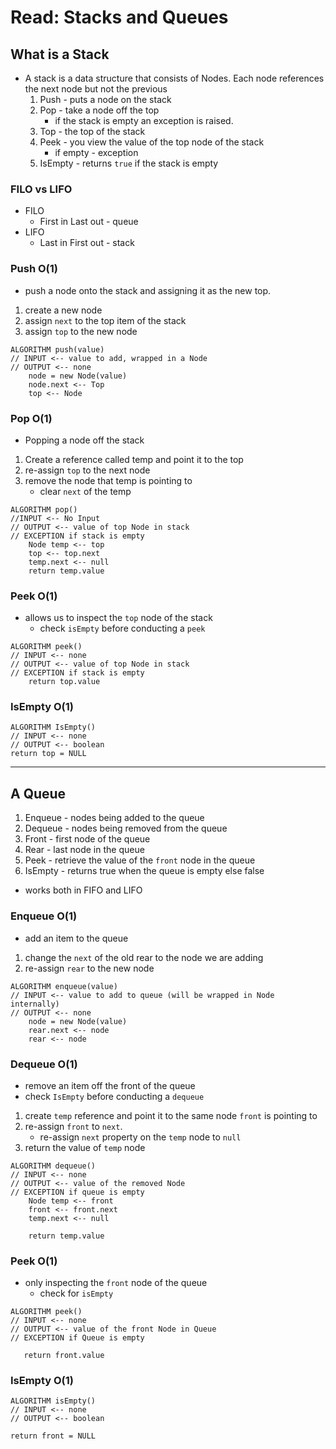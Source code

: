 # Read: Stacks and Queues

## What is a Stack
- A stack is a data structure that consists of Nodes. Each node references the next node but not the previous
    1. Push - puts a node on the stack
    1. Pop - take a node off the top
        - if the stack is empty an exception is raised.
    1. Top - the top of the stack
    1. Peek - you view the value of the top node of the stack
        - if empty - exception
    1. IsEmpty - returns `true` if the stack is empty

### FILO vs LIFO
- FILO
    - First in Last out - queue
- LIFO
    - Last in First out - stack
### Push O(1)
- push a node onto the stack and assigning it as the new top.
1. create a new node
1. assign `next` to the top item of the stack
1. assign `top` to the new node
``` pseudo 
ALGORITHM push(value)
// INPUT <-- value to add, wrapped in a Node
// OUTPUT <-- none
    node = new Node(value)
    node.next <-- Top
    top <-- Node
```
### Pop O(1)
- Popping a node off the stack
1. Create a reference called temp and point it to the top
1. re-assign `top` to the next node
1. remove the node that temp is pointing to
    - clear `next` of the temp

``` pseudo code
ALGORITHM pop()
//INPUT <-- No Input
// OUTPUT <-- value of top Node in stack
// EXCEPTION if stack is empty
    Node temp <-- top
    top <-- top.next
    temp.next <-- null
    return temp.value
```

### Peek O(1)
- allows us to inspect the `top` node of the stack
    - check `isEmpty` before conducting a `peek`
```pseudo code
ALGORITHM peek()
// INPUT <-- none
// OUTPUT <-- value of top Node in stack
// EXCEPTION if stack is empty
    return top.value
```
### IsEmpty O(1)
``` pseudo code
ALGORITHM IsEmpty()
// INPUT <-- none
// OUTPUT <-- boolean
return top = NULL
```

---

## A Queue
1. Enqueue - nodes being added to the queue
1. Dequeue - nodes being removed from the queue
1. Front - first node of the queue
1. Rear - last node in the queue
1. Peek - retrieve the value of the `front` node in the queue
1. IsEmpty - returns true when the queue is empty else false

- works both in FIFO and LIFO

### Enqueue O(1)
- add an item to the queue
1. change the `next` of the old rear to the node we are adding
1. re-assign `rear` to the new node
``` pseudo code
ALGORITHM enqueue(value)
// INPUT <-- value to add to queue (will be wrapped in Node internally)
// OUTPUT <-- none
    node = new Node(value)
    rear.next <-- node
    rear <-- node
```
### Dequeue O(1)
- remove an item off the front of the queue
- check `IsEmpty` before conducting a `dequeue`
1. create `temp` reference and point it to the same node `front` is pointing to
1. re-assign `front` to `next`.
    - re-assign `next` property on the `temp` node to `null`
1. return the value of `temp` node
``` pseudo code
ALGORITHM dequeue()
// INPUT <-- none
// OUTPUT <-- value of the removed Node
// EXCEPTION if queue is empty
    Node temp <-- front
    front <-- front.next
    temp.next <-- null
    
    return temp.value
```
### Peek O(1)
- only inspecting the `front` node of the queue
    - check for `isEmpty`
``` pseudo code
ALGORITHM peek()
// INPUT <-- none
// OUTPUT <-- value of the front Node in Queue
// EXCEPTION if Queue is empty

   return front.value
```

### IsEmpty O(1)
``` pseudo code
ALGORITHM isEmpty()
// INPUT <-- none
// OUTPUT <-- boolean

return front = NULL
```